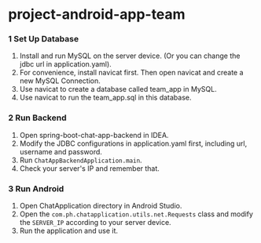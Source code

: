 # project-android-app-team

### 1 Set Up Database

1. Install and run MySQL on the server device. (Or you can change the jdbc url in application.yaml).
2. For convenience, install navicat first. Then open navicat and create a new MySQL Connection.
3. Use navicat to create a database called team_app in MySQL.
4. Use navicat to run the team_app.sql in this database.

### 2 Run Backend

1. Open spring-boot-chat-app-backend in IDEA.
2. Modify the JDBC configurations in application.yaml first, including url, username and password.
3. Run `ChatAppBackendApplication.main`.
4. Check your server's IP and remember that.

### 3 Run Android

1. Open ChatApplication directory in Android Studio.
2. Open the `com.ph.chatapplication.utils.net.Requests` class and modify the `SERVER_IP` according to your server device.
3. Run the application and use it.
